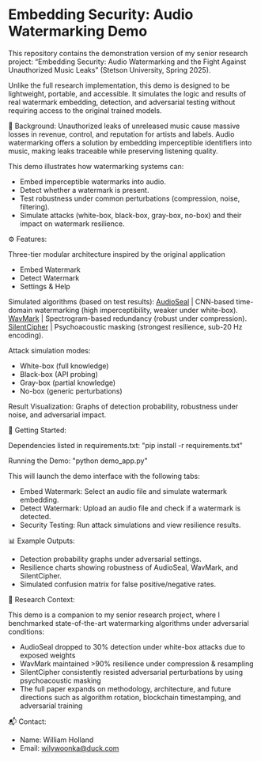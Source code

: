 # Embedding Security: Audio Watermarking Demo

This repository contains the demonstration version of my senior research project:
“Embedding Security: Audio Watermarking and the Fight Against Unauthorized Music Leaks” (Stetson University, Spring 2025).

Unlike the full research implementation, this demo is designed to be lightweight, portable, and accessible. It simulates the logic and results of real watermark embedding, detection, and adversarial testing without requiring access to the original trained models.


📖 Background:
Unauthorized leaks of unreleased music cause massive losses in revenue, control, and reputation for artists and labels.
Audio watermarking offers a solution by embedding imperceptible identifiers into music, making leaks traceable while preserving listening quality.

This demo illustrates how watermarking systems can:
- Embed imperceptible watermarks into audio.
- Detect whether a watermark is present.
- Test robustness under common perturbations (compression, noise, filtering).
- Simulate attacks (white-box, black-box, gray-box, no-box) and their impact on watermark resilience.

⚙️ Features:

Three-tier modular architecture inspired by the original application
- Embed Watermark
- Detect Watermark
- Settings & Help

Simulated algorithms (based on test results):
[AudioSeal](https://github.com/facebookresearch/audioseal) | CNN-based time-domain watermarking (high imperceptibility, weaker under white-box).
[WavMark](https://github.com/wavmark/wavmark) | Spectrogram-based redundancy (robust under compression).
[SilentCipher](https://github.com/sony/silentcipher) | Psychoacoustic masking (strongest resilience, sub-20 Hz encoding).

Attack simulation modes:
- White-box (full knowledge)
- Black-box (API probing)
- Gray-box (partial knowledge)
- No-box (generic perturbations)

Result Visualization: Graphs of detection probability, robustness under noise, and adversarial impact.

🚀 Getting Started:

Dependencies listed in requirements.txt:
"pip install -r requirements.txt"

Running the Demo:
"python demo_app.py"

This will launch the demo interface with the following tabs:
- Embed Watermark: Select an audio file and simulate watermark embedding.
- Detect Watermark: Upload an audio file and check if a watermark is detected.
- Security Testing: Run attack simulations and view resilience results.


📊 Example Outputs:

- Detection probability graphs under adversarial settings.
- Resilience charts showing robustness of AudioSeal, WavMark, and SilentCipher.
- Simulated confusion matrix for false positive/negative rates.


🔬 Research Context:

This demo is a companion to my senior research project, where I benchmarked state-of-the-art watermarking algorithms under adversarial conditions:
- AudioSeal dropped to 30% detection under white-box attacks due to exposed weights
- WavMark maintained >90% resilience under compression & resampling
- SilentCipher consistently resisted adversarial perturbations by using psychoacoustic masking
- The full paper expands on methodology, architecture, and future directions such as algorithm rotation, blockchain timestamping, and adversarial training

📬 Contact:

- Name: William Holland
- Email: wilywoonka@duck.com
